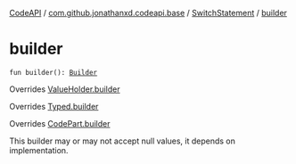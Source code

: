 [CodeAPI](../../index.md) / [com.github.jonathanxd.codeapi.base](../index.md) / [SwitchStatement](index.md) / [builder](.)

# builder

`fun builder(): `[`Builder`](-builder/index.md)

Overrides [ValueHolder.builder](../-value-holder/builder.md)

Overrides [Typed.builder](../-typed/builder.md)

Overrides [CodePart.builder](../../com.github.jonathanxd.codeapi/-code-part/builder.md)

This builder may or may not accept null values, it depends on implementation.

